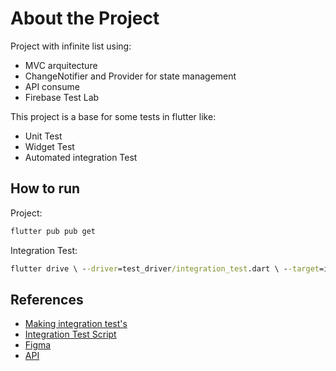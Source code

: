 # About the Project

Project with infinite list using:

- MVC arquitecture
- ChangeNotifier and Provider for state management
- API consume
- Firebase Test Lab

This project is a base for some tests in flutter like:

- Unit Test
- Widget Test
- Automated integration Test 

## How to run
Project:

```cmd
flutter pub pub get
```

Integration Test:

```cmd
flutter drive \ --driver=test_driver/integration_test.dart \ --target=integration_test/train_test.dart
```
## References

- [Making integration test's](https://github.com/flutter/flutter/tree/master/packages/integration_test#usage)
- [Integration Test Script](https://github.com/flutter/flutter/tree/master/packages/integration_test#firebase-test-lab)
- [Figma](https://www.figma.com/file/sJ4Qn3urGzNtqBV1wcsRje/App-Google-play?node-id=0%3A1)
- [API](https://jsonplaceholder.typicode.com/)
